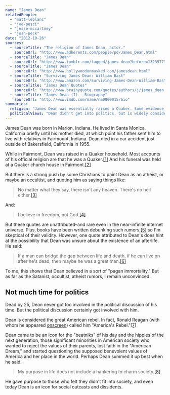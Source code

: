 ```yaml
---
name: "James Dean"
relatedPeople:
  - "matt-leblanc"
  - "joe-pesci"
  - "jesse-mccartney"
  - "josh-peck"
date: "2012-10-26"
sources:
  - sourceTitle: "The religion of James Dean, actor."
    sourceUrl: "http://www.adherents.com/people/pd/James_Dean.html"
  - sourceTitle: "James Dean"
    sourceUrl: "http://www.tumblr.com/tagged/james-dean?before=1323577310"
  - sourceTitle: "James Dean"
    sourceUrl: "http://www.hollywoodunmasked.com/jamesdean.html"
  - sourceTitle: "Surviving James Dean: William Bast"
    sourceUrl: "http://www.amazon.com/Surviving-James-Dean-William-Bast/dp/156980298X"
  - sourceTitle: "James Dean Quotes"
    sourceUrl: "http://www.brainyquote.com/quotes/authors/j/james_dean.html"
  - sourceTitle: "James Dean (I) – Biography"
    sourceUrl: "http://www.imdb.com/name/nm0000015/bio"
summaries:
  religion: "James Dean was essentially raised a Quaker. Some evidence points to a deep questioning of religious fundamentals, perhaps he was an atheist but perhaps he never had enough time in life to really question his own beliefs."
  politicalViews: "Dean didn't get into politics, but is widely considered the face of American rebellion."
---
```


James Dean was born in Marion, Indiana. He lived in Santa Monica, California briefly until his mother died, at which point his father sent him to live with relatives in Fairmount, Indiana. Dean died in a car accident just outside of Bakersfield, California in 1955.

While in Fairmont, Dean was raised in a Quaker household. Most accounts of his official religion are that he was a Quaker.<a class="source-citation" href="#http%3A%2F%2Fwww.adherents.com%2Fpeople%2Fpd%2FJames_Dean.html" title="The religion of James Dean, actor.">[1]</a> And his funeral was held at a Quaker church house in Fairmont.<a class="source-citation" href="#http%3A%2F%2Fwww.adherents.com%2Fpeople%2Fpd%2FJames_Dean.html" title="The religion of James Dean, actor.">[2]</a>

But there is a strong push by some Christians to paint Dean as an atheist, or maybe an occultist, and quoting him as saying things like:

>No matter what they say, there isn't any heaven. There's no hell either.<a class="source-citation" href="#http%3A%2F%2Fwww.tumblr.com%2Ftagged%2Fjames-dean%3Fbefore%3D1323577310" title="James Dean">[3]</a>

And:

>I believe in freedom, not God.<a class="source-citation" href="#http%3A%2F%2Fwww.hollywoodunmasked.com%2Fjamesdean.html" title="James Dean">[4]</a>

But these quotes are unattributed–and rare even in the near-infinite internet universe. Plus, books have been written debunking such rumors,<a class="source-citation" href="#http%3A%2F%2Fwww.amazon.com%2FSurviving-James-Dean-William-Bast%2Fdp%2F156980298X" title="Surviving James Dean: William Bast">[5]</a> so I'm skeptical of their validity. However, one quote attributed to Dean's does hint at the possibility that Dean was unsure about the existence of an afterlife. He said:

>If a man can bridge the gap between life and death, if he can live on after he's dead, then maybe he was a great man.<a class="source-citation" href="#http%3A%2F%2Fwww.brainyquote.com%2Fquotes%2Fauthors%2Fj%2Fjames_dean.html" title="James Dean Quotes">[6]</a>

To me, this shows that Dean believed in a sort of "pagan immortality." But as far as the Satanist, occultist, atheist rumors, I remain unconvinced.


## Not much time for politics

Dead by 25, Dean never got too involved in the political discussion of his time. But the political discussion certainly got involved with him.

Dean is considered the great American rebel. In fact, Ronald Reagan (with whom he appeared [onscreen](http://www.cbsnews.com/2100-207_162-6417586.html)) called him "America's Rebel."<a class="source-citation" href="#http%3A%2F%2Fwww.imdb.com%2Fname%2Fnm0000015%2Fbio" title="James Dean (I) – Biography">[7]</a>

Dean came to be an icon for the "beatniks" of his day and the hippies of the next generation, those significant minorities in American society who wanted to reject the values of their parents, lost faith in the "American Dream," and started questioning the supposed benevolent values of America and her place in the world. Perhaps Dean summed it up best when he said:

>My purpose in life does not include a hankering to charm society.<a class="source-citation" href="#http%3A%2F%2Fwww.imdb.com%2Fname%2Fnm0000015%2Fbio" title="James Dean (I) – Biography">[8]</a>

He gave purpose to those who felt they didn't fit into society, and even today Dean is an icon for social outcasts and dissidents.